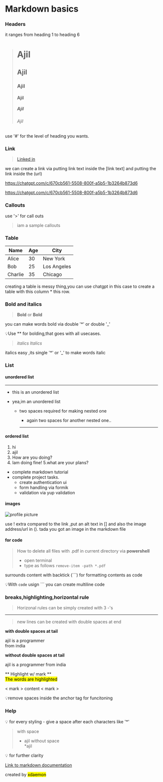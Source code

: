 # Markdown basics

### Headers

it ranges from heading 1 to heading 6

> # Ajil
>
> ## Ajil
>
> ### Ajil
>
> #### Ajil
>
> ##### Ajil
>
> ###### Ajil

use '#' for the level of heading you wants.

### Link

> [Linked in ](https://chatgpt.com/c/670cb561-5508-800f-a5b5-1b3264b873d6)

we can create a link via putting link text inside the [link text] and putting the link inside the (url)

<https://chatgpt.com/c/670cb561-5508-800f-a5b5-1b3264b873d6>

https://chatgpt.com/c/670cb561-5508-800f-a5b5-1b3264b873d6

### Callouts

use '>' for call outs

> iam a sample callouts

### Table

| Name    | Age | City        |
| ------- | --- | ----------- |
| Alice   | 30  | New York    |
| Bob     | 25  | Los Angeles |
| Charlie | 35  | Chicago     |

creating a table is messy thing,you can use chatgpt in this case to create a table with this column \* this row.

### Bold and italics

> **Bold** or **Bold**

you can make words bold via double '\*' or double '\_'

💡Use \*\* for bolding,that goes with all usecases.

> _italics_ _Italics_

italics easy ,its single '\*' or '\_' to make words italic

### List

#### unordered list

---

- this is an unordered list
- yea,im an unordered list

  - two spaces required for making nested one

    - again two spaces for another nested one..

    ***

#### ordered list

1. hi
2. ajil
3. How are you doing?
4. Iam doing fine!
   5.what are your plans?

- complete markdown tutorial
- complete project tasks.
  - create authentication ui
  - form handling via formik
  - validation via yup validation

#### images

![profile picture](https://i.pinimg.com/736x/30/8c/6f/308c6f3295dd7a504139d4860f3b2dc5.jpg)

use ! extra compared to the link ,put an alt text in [] and also the image address/url in ().
tada you got an image in the markdown file

#### for code

> How to delete all files with .pdf in current directory via **powershell**
>
> - open terminal
> - type as follows
>   `remove-item -path *.pdf`

surrounds content with backtick (```) for formatting contents as code

💡With `code` usign ``` you can create multiline code

### breaks,highlighting,horizontal rule

> Horizonal rules can be simply created with 3 -'s

---

> new lines can be created with double spaces at end

**with double spaces at tail**

ajil is a programmer  
from india

**without double spaces at tail**

ajil is a programmer
from india

** Highlight w/ mark **  
<mark> The words are highlighted </mark>

< mark > content < mark >

💡remove spaces inside the anchor tag for funcitoning

### Help

💡 for every styling - give a space after each characters like '\*'

> with space
>
> - ajil
>   without space  
>   \*ajil

💡 for further clarity

[Link to markdown documentation](https://www.markdownguide.org/basic-syntax/)

created by <mark>xdaemon</mark>
